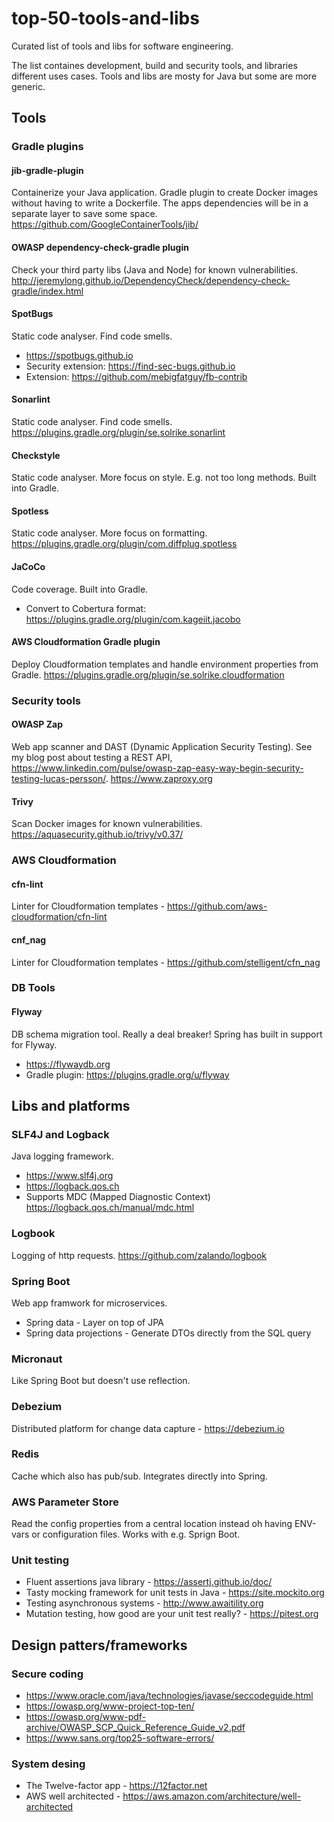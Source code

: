 # top-50-tools-and-libs
Curated list of tools and libs for software engineering. 

The list containes development, build and security tools, and libraries different uses cases.
Tools and libs are mosty for Java but some are more generic.

## Tools

### Gradle plugins
#### jib-gradle-plugin
Containerize your Java application.
Gradle plugin to create Docker images without having to write a Dockerfile. The apps dependencies will be in a separate layer to save some space.
https://github.com/GoogleContainerTools/jib/

#### OWASP dependency-check-gradle plugin
Check your third party libs (Java and Node) for known vulnerabilities.
http://jeremylong.github.io/DependencyCheck/dependency-check-gradle/index.html

#### SpotBugs
Static code analyser. Find code smells.
 * https://spotbugs.github.io
 * Security extension: https://find-sec-bugs.github.io
 * Extension: https://github.com/mebigfatguy/fb-contrib
#### Sonarlint
Static code analyser. Find code smells.
https://plugins.gradle.org/plugin/se.solrike.sonarlint

#### Checkstyle
Static code analyser. More focus on style. E.g. not too long methods. 
Built into Gradle.
#### Spotless
Static code analyser. More focus on formatting.
https://plugins.gradle.org/plugin/com.diffplug.spotless
#### JaCoCo
Code coverage.
Built into Gradle.
* Convert to Cobertura format: https://plugins.gradle.org/plugin/com.kageiit.jacobo


#### AWS Cloudformation Gradle plugin
Deploy Cloudformation templates and handle environment properties from Gradle.
https://plugins.gradle.org/plugin/se.solrike.cloudformation

### Security tools
#### OWASP Zap
Web app scanner and DAST (Dynamic Application Security Testing). See my blog post about testing a REST API, https://www.linkedin.com/pulse/owasp-zap-easy-way-begin-security-testing-lucas-persson/.
https://www.zaproxy.org

#### Trivy
Scan Docker images for known vulnerabilities.
https://aquasecurity.github.io/trivy/v0.37/

### AWS Cloudformation
#### cfn-lint
Linter for Cloudformation templates - https://github.com/aws-cloudformation/cfn-lint
#### cnf_nag
Linter for Cloudformation templates - https://github.com/stelligent/cfn_nag

### DB Tools
#### Flyway
DB schema migration tool. Really a deal breaker! Spring has built in support for Flyway.
* https://flywaydb.org
* Gradle plugin: https://plugins.gradle.org/u/flyway

## Libs and platforms
### SLF4J and Logback
Java logging framework. 
* https://www.slf4j.org
* https://logback.qos.ch
* Supports MDC (Mapped Diagnostic Context) https://logback.qos.ch/manual/mdc.html
### Logbook
Logging of http requests.
https://github.com/zalando/logbook

### Spring Boot
Web app framwork for microservices.
* Spring data - Layer on top of JPA
* Spring data projections -  Generate DTOs directly from the SQL query 
### Micronaut
Like Spring Boot but doesn't use reflection.

### Debezium
Distributed platform for change data capture - https://debezium.io
### Redis
Cache which also has pub/sub. Integrates directly into Spring.

### AWS Parameter Store
Read the config properties from a central location instead oh having ENV-vars or configuration files. Works with e.g. Sprign Boot.

### Unit testing
* Fluent assertions java library - https://assertj.github.io/doc/
* Tasty mocking framework for unit tests in Java - https://site.mockito.org
* Testing asynchronous systems - http://www.awaitility.org
* Mutation testing, how good are your unit test really? - https://pitest.org

## Design patters/frameworks
### Secure coding
* https://www.oracle.com/java/technologies/javase/seccodeguide.html
* https://owasp.org/www-project-top-ten/
* https://owasp.org/www-pdf-archive/OWASP_SCP_Quick_Reference_Guide_v2.pdf
* https://www.sans.org/top25-software-errors/

### System desing
* The Twelve-factor app - https://12factor.net
* AWS well architected - https://aws.amazon.com/architecture/well-architected

